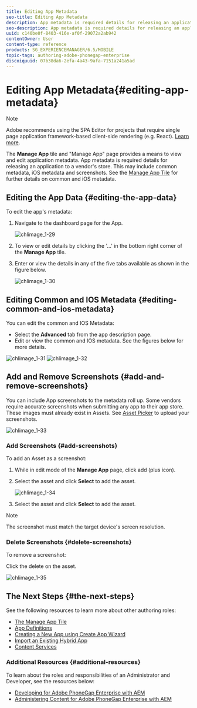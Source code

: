```yaml
---
title: Editing App Metadata
seo-title: Editing App Metadata
description: App metadata is required details for releasing an application to a vendor's store. Follow this page to learn about editing app data.
seo-description: App metadata is required details for releasing an application to a vendor's store. Follow this page to learn about editing app data.
uuid: c140be0f-8403-416e-af0f-29072a2ab942
contentOwner: User
content-type: reference
products: SG_EXPERIENCEMANAGER/6.5/MOBILE
topic-tags: authoring-adobe-phonegap-enterprise
discoiquuid: 07b38da6-2efa-4a43-9afa-7151a241a5ad
---
```


# Editing App Metadata{#editing-app-metadata}

>[!NOTE]
>
>Adobe recommends using the SPA Editor for projects that require single page application framework-based client-side rendering (e.g. React). [Learn more](/help/sites-developing/spa-overview.md).

The **Manage App** tile and "Manage App" page provides a means to view and edit application metadata. App metadata is required details for releasing an application to a vendor's store. This may include common metadata, iOS metadata and screenshots. See the [Manage App Tile](/help/mobile/phonegap-app-details-tile.md) for further details on common and iOS metadata.

## Editing the App Data {#editing-the-app-data}

To edit the app's metadata:

1. Navigate to the dashboard page for the App.

   ![chlimage_1-29](assets/chlimage_1-29.png)

1. To view or edit details by clicking the '...' in the bottom right corner of the **Manage App** tile.

1. Enter or view the details in any of the five tabs available as shown in the figure below.

   ![chlimage_1-30](assets/chlimage_1-30.png)

## Editing Common and IOS Metadata {#editing-common-and-ios-metadata}

You can edit the common and IOS Metadata:

* Select the **Advanced** tab from the app description page.
* Edit or view the common and IOS metadata. See the figures below for more details.

![chlimage_1-31](assets/chlimage_1-31.png) ![chlimage_1-32](assets/chlimage_1-32.png)

## Add and Remove Screenshots {#add-and-remove-screenshots}

You can include App screenshots to the metadata roll up. Some vendors require accurate screenshots when submitting any app to their app store. These images must already exist in Assets. See [Asset Picker](/help/assets/asset-selector.md) to upload your screenshots.

![chlimage_1-33](assets/chlimage_1-33.png)

### Add Screenshots {#add-screenshots}

To add an Asset as a screenshot:

1. While in edit mode of the **Manage App** page, click add (plus icon).
1. Select the asset and click **Select** to add the asset.

   ![chlimage_1-34](assets/chlimage_1-34.png)

1. Select the asset and click **Select** to add the asset.

>[!NOTE]
>
>The screenshot must match the target device's screen resolution.

### Delete Screenshots {#delete-screenshots}

To remove a screenshot:

Click the delete on the asset.

![chlimage_1-35](assets/chlimage_1-35.png)

## The Next Steps {#the-next-steps}

See the following resources to learn more about other authoring roles:

* [The Manage App Tile](/help/mobile/phonegap-app-details-tile.md)
* [App Definitions](/help/mobile/phonegap-app-definitions.md)
* [Creating a New App using Create App Wizard](/help/mobile/phonegap-create-new-app.md)
* [Import an Existing Hybrid App](/help/mobile/phonegap-adding-content-to-imported-app.md)
* [Content Services](/help/mobile/develop-content-as-a-service.md)

### Additional Resources {#additional-resources}

To learn about the roles and responsibilities of an Administrator and Developer, see the resources below:

* [Developing for Adobe PhoneGap Enterprise with AEM](/help/mobile/developing-in-phonegap.md)
* [Administering Content for Adobe PhoneGap Enterprise with AEM](/help/mobile/administer-phonegap.md)
